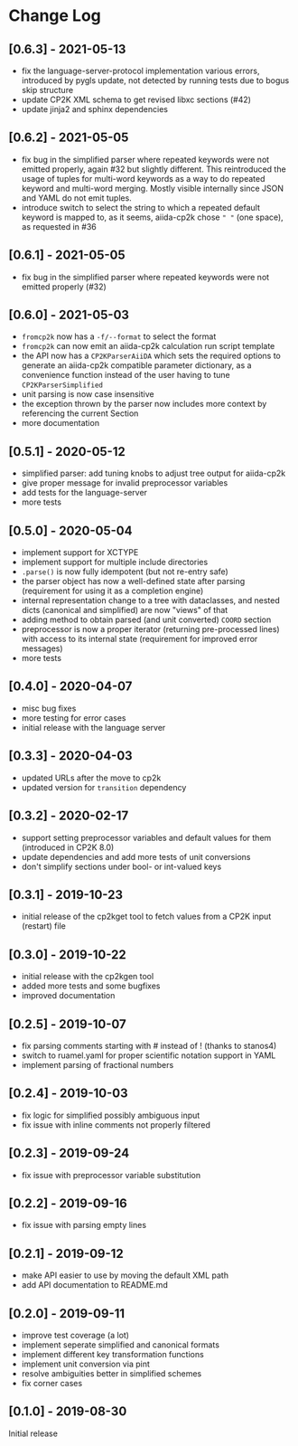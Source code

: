 # Change Log

## [0.6.3] - 2021-05-13

* fix the language-server-protocol implementation
  various errors, introduced by pygls update, not detected by running tests due to bogus skip structure
* update CP2K XML schema to get revised libxc sections (#42)
* update jinja2 and sphinx dependencies

## [0.6.2] - 2021-05-05

* fix bug in the simplified parser where repeated keywords were not emitted properly,
  again #32 but slightly different. This reintroduced the usage of tuples for
  multi-word keywords as a way to do repeated keyword and multi-word merging.
  Mostly visible internally since JSON and YAML do not emit tuples.
* introduce switch to select the string to which a repeated default keyword is mapped to,
  as it seems, aiida-cp2k chose `" "` (one space), as requested in #36

## [0.6.1] - 2021-05-05

* fix bug in the simplified parser where repeated keywords were not emitted properly (#32)

## [0.6.0] - 2021-05-03

* `fromcp2k` now has a `-f/--format` to select the format
* `fromcp2k` can now emit an aiida-cp2k calculation run script template
* the API now has a `CP2KParserAiiDA` which sets the required options
  to generate an aiida-cp2k compatible parameter dictionary, as a convenience
  function instead of the user having to tune `CP2KParserSimplified`
* unit parsing is now case insensitive
* the exception thrown by the parser now includes more context by
  referencing the current Section
* more documentation

## [0.5.1] - 2020-05-12

* simplified parser: add tuning knobs to adjust tree output for aiida-cp2k
* give proper message for invalid preprocessor variables
* add tests for the language-server
* more tests

## [0.5.0] - 2020-05-04

* implement support for XCTYPE
* implement support for multiple include directories
* `.parse()` is now fully idempotent (but not re-entry safe)
* the parser object has now a well-defined state after parsing
  (requirement for using it as a completion engine)
* internal representation change to a tree with dataclasses,
  and nested dicts (canonical and simplified) are now "views" of that
* adding method to obtain parsed (and unit converted) `COORD` section
* preprocessor is now a proper iterator (returning pre-processed lines)
  with access to its internal state (requirement for improved error messages)
* more tests

## [0.4.0] - 2020-04-07

* misc bug fixes
* more testing for error cases
* initial release with the language server

## [0.3.3] - 2020-04-03

* updated URLs after the move to cp2k
* updated version for `transition` dependency

## [0.3.2] - 2020-02-17

* support setting preprocessor variables and default values for them (introduced in CP2K 8.0)
* update dependencies and add more tests of unit conversions
* don't simplify sections under bool- or int-valued keys

## [0.3.1] - 2019-10-23

* initial release of the cp2kget tool to fetch values from a CP2K input (restart) file

## [0.3.0] - 2019-10-22

* initial release with the cp2kgen tool
* added more tests and some bugfixes
* improved documentation

## [0.2.5] - 2019-10-07

* fix parsing comments starting with # instead of ! (thanks to stanos4)
* switch to ruamel.yaml for proper scientific notation support in YAML
* implement parsing of fractional numbers

## [0.2.4] - 2019-10-03

* fix logic for simplified possibly ambiguous input
* fix issue with inline comments not properly filtered

## [0.2.3] - 2019-09-24

* fix issue with preprocessor variable substitution

## [0.2.2] - 2019-09-16

* fix issue with parsing empty lines

## [0.2.1] - 2019-09-12

* make API easier to use by moving the default XML path
* add API documentation to README.md

## [0.2.0] - 2019-09-11

* improve test coverage (a lot)
* implement seperate simplified and canonical formats
* implement different key transformation functions
* implement unit conversion via pint
* resolve ambiguities better in simplified schemes
* fix corner cases

## [0.1.0] - 2019-08-30

Initial release
